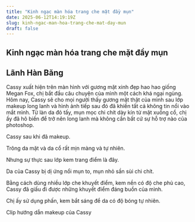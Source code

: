 ```yaml
---
title: "Kinh ngạc màn hóa trang che mặt đầy mụn"
date: 2025-06-12T14:19:19Z
slug: kinh-ngac-man-hoa-trang-che-mat-day-mun
draft: false
---
```


## Kinh ngạc màn hóa trang che mặt đầy mụn

## Lãnh Hàn Băng

Cassy xuất hiện trên màn hình với gương mặt xinh đẹp hao hao giống Megan Fox, chị bắt đầu câu chuyện của mình một cách khá ngại ngùng. Hôm nay, Cassy sẽ cho mọi người thấy gương mặt thật của mình sau lớp makeup long lanh và hình ảnh tiếp sau đó đã khiến tất cả không tin nổi vào mắt mình. Từ làn da đỏ tấy, mụn mọc chi chít dày kín từ mặt xuống cổ, chị ấy đã hô biến để trở nên long lanh mà không cần bất cứ sự hỗ trợ nào của photoshop.

Cassy sau khi đã makeup.

Trông da mặt và da cổ rất mịn màng và tự nhiên.

Nhưng sự thực sau lớp kem trang điểm là đây.

Da của Cassy bị dị ứng nổi mụn to, mụn nhỏ sần sùi chi chít.

Bằng cách dùng nhiều lớp che khuyết điểm, kem nền có độ che phủ cao, Cassy đã giấu đi được những khuyết điểm đáng buồn của mình.

Chị ấy sử dụng phấn, kem bắt sáng để da có độ bóng tự nhiên.

Clip hướng dẫn makeup của Cassy